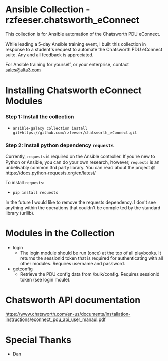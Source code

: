 # Ansible Collection - rzfeeser.chatsworth_eConnect
This collection is for Ansible automation of the Chatsworth PDU eConnect.

While leading a 5-day Ansible training event, I built this collection in response to a student's request to automate the Chatsworth PDU eConnect suite. Any and all feedback is appreciated.

For Ansible training for yourself, or your enterprise, contact sales@alta3.com

# Installing Chatsworth eConnect Modules

### Step 1: Install the collection
- `ansible-galaxy collection install git+https://github.com/rzfeeser/chatsworth_eConnect.git`

### Step 2: Install python dependency `requests`
Currently, `requests` is required on the Ansible controller. If you're new to Python or Ansible, you can do your own research, however, `requests` is an unbelivably common 3rd party library. You can read about the project @ https://docs.python-requests.org/en/latest/

To install `requests`:
- `pip install requests`

In the future I would like to remove the requests dependency. I     don't see anything within the operations that couldn't be comple    ted by the standard library (urllib).

# Modules in the Collection
- login
    - The login module should be run (once) at the top of all playbooks. It returns the sessionid token that is required for authenticating with all other modules. Requires username and password.
- getconfig
    - Retrieve the PDU config data from /bulk/config. Requires sessionid token (see login moule).

# Chatsworth API documentation
https://www.chatsworth.com/en-us/documents/installation-instructions/econnect_pdu_api_user_manaul.pdf

# Special Thanks
- Dan 
